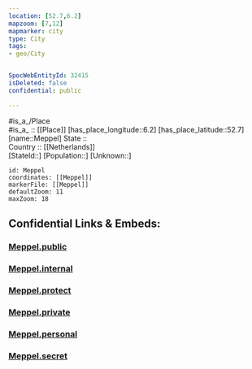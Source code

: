 ```yaml
---
location: [52.7,6.2] 
mapzoom: [7,12] 
mapmarker: city 
type: City
tags:
- geo/City


SpocWebEntityId: 32415
isDeleted: false
confidential: public

---
```

#is_a_/Place  
#is_a_ :: [[Place]] 
[has_place_longitude::6.2] 
[has_place_latitude::52.7] 
[name::Meppel] 
State ::  
Country :: [[Netherlands]]  
[StateId::] 
[Population::] 
[Unknown::] 


```leaflet
id: Meppel
coordinates: [[Meppel]] 
markerFile: [[Meppel]] 
defaultZoom: 11 
maxZoom: 18
```


## Confidential Links & Embeds: 

### [Meppel.public](/_public/\Earth\Continent\Europe\Europe~West\Netherlands\Provinces~Netherlands\Drenthe\CityMeppel.public.md) 

### [Meppel.internal](/_internal/\Earth\Continent\Europe\Europe~West\Netherlands\Provinces~Netherlands\Drenthe\CityMeppel.internal.md) 

### [Meppel.protect](/_protect/\Earth\Continent\Europe\Europe~West\Netherlands\Provinces~Netherlands\Drenthe\CityMeppel.protect.md) 

### [Meppel.private](/_private/\Earth\Continent\Europe\Europe~West\Netherlands\Provinces~Netherlands\Drenthe\CityMeppel.private.md) 

### [Meppel.personal](/_personal/\Earth\Continent\Europe\Europe~West\Netherlands\Provinces~Netherlands\Drenthe\CityMeppel.personal.md) 

### [Meppel.secret](/_secret/\Earth\Continent\Europe\Europe~West\Netherlands\Provinces~Netherlands\Drenthe\CityMeppel.secret.md)

